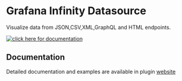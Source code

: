 # Grafana Infinity Datasource

Visualize data from JSON,CSV,XML,GraphQL and HTML endpoints.

[![click here for documentation](https://user-images.githubusercontent.com/153843/122958390-b4ef8900-d37a-11eb-9bb9-d8e32965507f.png)](https://yesoreyeram.github.io/grafana-infinity-datasource)

## Documentation

Detailed documentation and examples are available in plugin [website](https://yesoreyeram.github.io/grafana-infinity-datasource)
